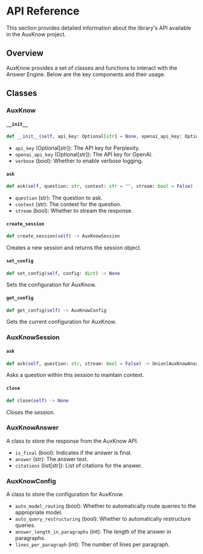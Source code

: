# API Reference

This section provides detailed information about the library's API available in the AuxKnow project.

## Overview

AuxKnow provides a set of classes and functions to interact with the Answer Engine. Below are the key components and their usage.

## Classes

### AuxKnow

#### `__init__`

```python
def __init__(self, api_key: Optional[str] = None, openai_api_key: Optional[str] = None, verbose: bool = False)
```

- `api_key` (Optional[str]): The API key for Perplexity.
- `openai_api_key` (Optional[str]): The API key for OpenAI.
- `verbose` (bool): Whether to enable verbose logging.

#### `ask`

```python
def ask(self, question: str, context: str = "", stream: bool = False) -> Union[AuxKnowAnswer, Generator[AuxKnowAnswer, None, None]]
```

- `question` (str): The question to ask.
- `context` (str): The context for the question.
- `stream` (bool): Whether to stream the response.

#### `create_session`

```python
def create_session(self) -> AuxKnowSession
```

Creates a new session and returns the session object.

#### `set_config`

```python
def set_config(self, config: dict) -> None
```

Sets the configuration for AuxKnow.

#### `get_config`

```python
def get_config(self) -> AuxKnowConfig
```

Gets the current configuration for AuxKnow.

### AuxKnowSession

#### `ask`

```python
def ask(self, question: str, stream: bool = False) -> Union[AuxKnowAnswer, Generator[AuxKnowAnswer, None, None]]
```

Asks a question within this session to maintain context.

#### `close`

```python
def close(self) -> None
```

Closes the session.

### AuxKnowAnswer

A class to store the response from the AuxKnow API.

- `is_final` (bool): Indicates if the answer is final.
- `answer` (str): The answer text.
- `citations` (list[str]): List of citations for the answer.

### AuxKnowConfig

A class to store the configuration for AuxKnow.

- `auto_model_routing` (bool): Whether to automatically route queries to the appropriate model.
- `auto_query_restructuring` (bool): Whether to automatically restructure queries.
- `answer_length_in_paragraphs` (int): The length of the answer in paragraphs.
- `lines_per_paragraph` (int): The number of lines per paragraph.
